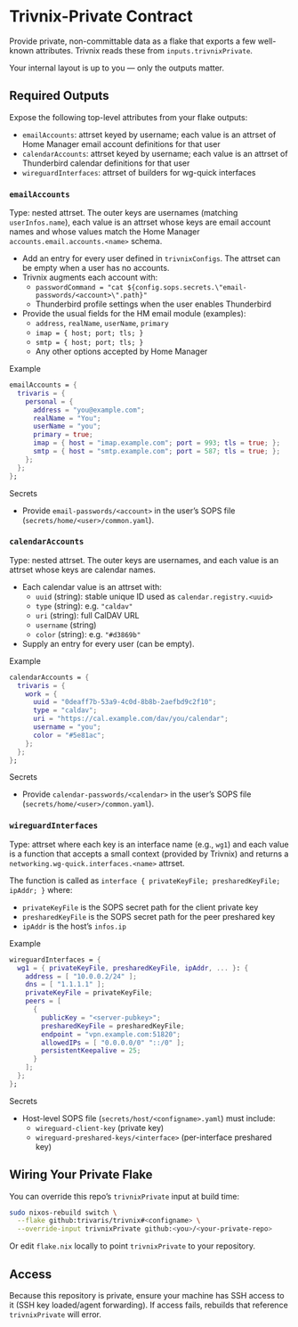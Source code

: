 # Trivnix-Private Contract

Provide private, non-committable data as a flake that exports a few well-known attributes. Trivnix reads these from `inputs.trivnixPrivate`.

Your internal layout is up to you — only the outputs matter.

## Required Outputs

Expose the following top-level attributes from your flake outputs:

- `emailAccounts`: attrset keyed by username; each value is an attrset of Home Manager email account definitions for that user
- `calendarAccounts`: attrset keyed by username; each value is an attrset of Thunderbird calendar definitions for that user
- `wireguardInterfaces`: attrset of builders for wg-quick interfaces

### `emailAccounts`

Type: nested attrset. The outer keys are usernames (matching `userInfos.name`), each value is an attrset whose keys are email account names and whose values match the Home Manager `accounts.email.accounts.<name>` schema.

- Add an entry for every user defined in `trivnixConfigs`. The attrset can be empty when a user has no accounts.
- Trivnix augments each account with:
  - `passwordCommand = "cat ${config.sops.secrets.\"email-passwords/<account>\".path}"`
  - Thunderbird profile settings when the user enables Thunderbird
- Provide the usual fields for the HM email module (examples):
  - `address`, `realName`, `userName`, `primary`
  - `imap = { host; port; tls; }`
  - `smtp = { host; port; tls; }`
  - Any other options accepted by Home Manager

Example

```nix
emailAccounts = {
  trivaris = {
    personal = {
      address = "you@example.com";
      realName = "You";
      userName = "you";
      primary = true;
      imap = { host = "imap.example.com"; port = 993; tls = true; };
      smtp = { host = "smtp.example.com"; port = 587; tls = true; };
    };
  };
};
```

Secrets

- Provide `email-passwords/<account>` in the user’s SOPS file (`secrets/home/<user>/common.yaml`).

### `calendarAccounts`

Type: nested attrset. The outer keys are usernames, and each value is an attrset whose keys are calendar names.

- Each calendar value is an attrset with:
  - `uuid` (string): stable unique ID used as `calendar.registry.<uuid>`
  - `type` (string): e.g. `"caldav"`
  - `uri` (string): full CalDAV URL
  - `username` (string)
  - `color` (string): e.g. `"#d3869b"`
- Supply an entry for every user (can be empty).

Example

```nix
calendarAccounts = {
  trivaris = {
    work = {
      uuid = "0deaff7b-53a9-4c0d-8b8b-2aefbd9c2f10";
      type = "caldav";
      uri = "https://cal.example.com/dav/you/calendar";
      username = "you";
      color = "#5e81ac";
    };
  };
};
```

Secrets

- Provide `calendar-passwords/<calendar>` in the user’s SOPS file (`secrets/home/<user>/common.yaml`).

### `wireguardInterfaces`

Type: attrset where each key is an interface name (e.g., `wg1`) and each value is a function that accepts a small context (provided by Trivnix) and returns a `networking.wg-quick.interfaces.<name>` attrset.

The function is called as `interface { privateKeyFile; presharedKeyFile; ipAddr; }` where:

- `privateKeyFile` is the SOPS secret path for the client private key
- `presharedKeyFile` is the SOPS secret path for the peer preshared key
- `ipAddr` is the host’s `infos.ip`

Example

```nix
wireguardInterfaces = {
  wg1 = { privateKeyFile, presharedKeyFile, ipAddr, ... }: {
    address = [ "10.0.0.2/24" ];
    dns = [ "1.1.1.1" ];
    privateKeyFile = privateKeyFile;
    peers = [
      {
        publicKey = "<server-pubkey>";
        presharedKeyFile = presharedKeyFile;
        endpoint = "vpn.example.com:51820";
        allowedIPs = [ "0.0.0.0/0" "::/0" ];
        persistentKeepalive = 25;
      }
    ];
  };
};
```

Secrets

- Host-level SOPS file (`secrets/host/<configname>.yaml`) must include:
  - `wireguard-client-key` (private key)
  - `wireguard-preshared-keys/<interface>` (per-interface preshared key)

## Wiring Your Private Flake

You can override this repo’s `trivnixPrivate` input at build time:

```bash
sudo nixos-rebuild switch \
  --flake github:trivaris/trivnix#<configname> \
  --override-input trivnixPrivate github:<you>/<your-private-repo>
```

Or edit `flake.nix` locally to point `trivnixPrivate` to your repository.

## Access

Because this repository is private, ensure your machine has SSH access to it (SSH key loaded/agent forwarding). If access fails, rebuilds that reference `trivnixPrivate` will error.
